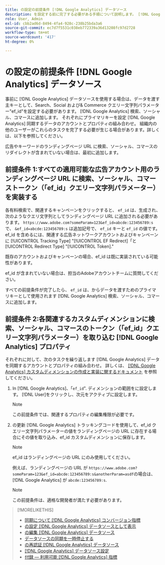 ```yaml
---
title: の設定の前提条件 [!DNL Google Analytics] データソース
description: を設定する前に完了する必要がある手順について説明します。 [!DNL Google Analytics] データソース。
role: User, Admin
exl-id: cbb2ad6d-8494-4fa4-928c-238b25bda3a6
source-git-commit: ec7d7f5531c038eb772339a36d13208fc97d2728
workflow-type: tm+mt
source-wordcount: '417'
ht-degree: 0%

---
```


# の設定の前提条件 [!DNL Google Analytics] データソース

事前に [!DNL Google Analytics] データソースを使用する場合は、データを渡す主キーとして、Search、Social および&amp; Commerce クエリー文字列パラメーター&quot;ef_id&quot;を設定する必要があります。 [!DNL Google Analytics] 検索、ソーシャル、コマースに追加します。 それぞれにプライマリキーを設定 [!DNL Google Analytics] 同期するデータのアカウントとプロパティの組み合わせ。 組織内の他のユーザーがこれらのタスクを完了する必要が生じる場合があります。詳しくは、以下を参照してください。

広告やキーワードのランディングページ URL に検索、ソーシャル、コマースのリダイレクトが含まれていない場合は、最初に追加します。

## 前提条件 1:すべての適用可能な広告アカウント用のランディングページ URL に検索、ソーシャル、コマーストークン（「ef_id」クエリー文字列パラメーター）を実装する

各有料検索で、関連するキャンペーンをクリックすると、 `ef_id` は、生成され、次のようなクエリ文字列としてランディングページ URL に追加される必要があります。 `https://www.adobe.com?someParam=123&ef_id=abcde:123456789:s`で、 `&ef_id=abcde:123456789:s` は追加記号で、 `ef_id` キーと `ef_id` の値です。 ef_id を含めるには、関連する広告ネットワークアカウントおよびキャンペーンに [!UICONTROL Tracking Type] &quot;[!UICONTROL EF Redirect]「と [!UICONTROL Redirect Type] &quot;[!UICONTROL Token].&quot;

既存のアカウントおよびキャンペーンの場合、ef_id は既に実装されている可能性があります。

ef_id が含まれていない場合は、担当のAdobeアカウントチームに質問してください。

すべての前提条件が完了したら、 `ef_id` は、からデータを渡すためのプライマリキーとして使用されます [!DNL Google Analytics] 検索、ソーシャル、コマースに追加します。

## 前提条件 2:各関連するカスタムディメンションに検索、ソーシャル、コマースのトークン（「ef_id」クエリー文字列パラメーター）を取り込む [!DNL Google Analytics] プロパティ

それぞれに対して、次のタスクを繰り返します [!DNL Google Analytics] データを同期するアカウントとプロパティの組み合わせ。 詳しくは、 [[!DNL Google Analytics] カスタムディメンションの作成と実装に関するドキュメント](https://support.google.com/analytics/answer/2709829?hl=en#zippy=%2Cin-this-article) を参照してください。

1. In [!DNL Google Analytics]、「`ef_id`&quot;. ディメンションの範囲をに設定します。 [!DNL User]をクリックし、次元をアクティブに設定します。

   >[!NOTE]
   >
   >この前提条件では、関連するプロパティの編集権限が必要です。

1. の更新 [!DNL Google Analytics] トラッキングコードを使用して、ef_id クエリー文字列パラメーターの値をランディングページの URL に存在する場合にその値を取り込み、ef_id カスタムディメンションに保存します。

   >[!NOTE]
   >
   >ef_id はランディングページの URL にのみ使用してください。

   例えば、ランディングページの URL が `https://www.adobe.com?someParam=123&ef_id=abcde:123456789:s&anotherParam=asdf`の場合は、 [!DNL Google Analytics] が `abcde:123456789:s`.

   >[!NOTE]
   >
   >この前提条件は、適格な開発者が満たす必要があります。

>[!MORELIKETHIS]
>
>* [同期について [!DNL Google Analytics] コンバージョン指標](data-source-about.md)
>* [の設定 [!DNL Google Analytics] データソースとして表示](data-source-configure.md)
>* [の編集 [!DNL Google Analytics] データソース](data-source-edit.md)
>* [データソースの同期を一時停止する](data-source-pause.md)
>* [の再認証 [!DNL Google Analytics] データソース](data-source-reauthenticate.md)
>* [[!DNL Google Analytics] データソース設定](data-source-settings.md)
>* [付録 — 利用可能 [!DNL Google Analytics] 指標](data-source-ga-metrics.md)
